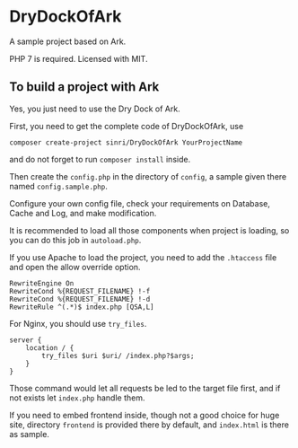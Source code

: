 # DryDockOfArk

A sample project based on Ark.

PHP 7 is required. Licensed with MIT.

## To build a project with Ark

Yes, you just need to use the Dry Dock of Ark.

First, you need to get the complete code of DryDockOfArk, use 

    composer create-project sinri/DryDockOfArk YourProjectName
    
and do not forget to run `composer install` inside.
    
Then create the `config.php` in the directory of `config`, a sample given there named `config.sample.php`.

Configure your own config file, check your requirements on Database, Cache and Log, and make modification.

It is recommended to load all those components when project is loading, so you can do this job in `autoload.php`. 

If you use Apache to load the project, you need to add the `.htaccess` file and open the allow override option.

```apacheconfig
RewriteEngine On
RewriteCond %{REQUEST_FILENAME} !-f
RewriteCond %{REQUEST_FILENAME} !-d
RewriteRule ^(.*)$ index.php [QSA,L]
```

For Nginx, you should use `try_files`.

```
server {
    location / {
        try_files $uri $uri/ /index.php?$args;
    }
}
```

Those command would let all requests be led to the target file first, and if not exists let `index.php` handle them.

If you need to embed frontend inside, though not a good choice for huge site, directory `frontend` is provided there by default, 
and `index.html` is there as sample.

